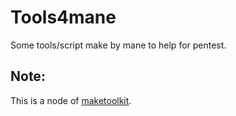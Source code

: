 # Tools4mane

Some tools/script make by mane to help for pentest.

## Note:

This is a node of [maketoolkit](https://github.com/manesec/maketoolkit).
